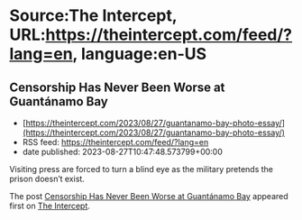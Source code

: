 # Source:The Intercept, URL:https://theintercept.com/feed/?lang=en, language:en-US

## Censorship Has Never Been Worse at Guantánamo Bay
 - [https://theintercept.com/2023/08/27/guantanamo-bay-photo-essay/](https://theintercept.com/2023/08/27/guantanamo-bay-photo-essay/)
 - RSS feed: https://theintercept.com/feed/?lang=en
 - date published: 2023-08-27T10:47:48.573799+00:00

<p>Visiting press are forced to turn a blind eye as the military pretends the prison doesn’t exist.</p>
<p>The post <a href="https://theintercept.com/2023/08/27/guantanamo-bay-photo-essay/" rel="nofollow">Censorship Has Never Been Worse at Guantánamo Bay</a> appeared first on <a href="https://theintercept.com" rel="nofollow">The Intercept</a>.</p>

